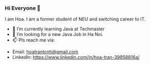 ### Hi Everyone 👋
I am Hoa. I am a former student of NEU and switching career to IT. 

- 🌱 I’m currently learning Java at Techmaster
- 👯 I’m looking for a new Java Job in Ha Noi.
- 📫 Pls reach me via:
+ Email: hoatrantcnh@gmail.com
+ Linkedln: https://www.linkedin.com/in/hoa-tran-39858816a/
